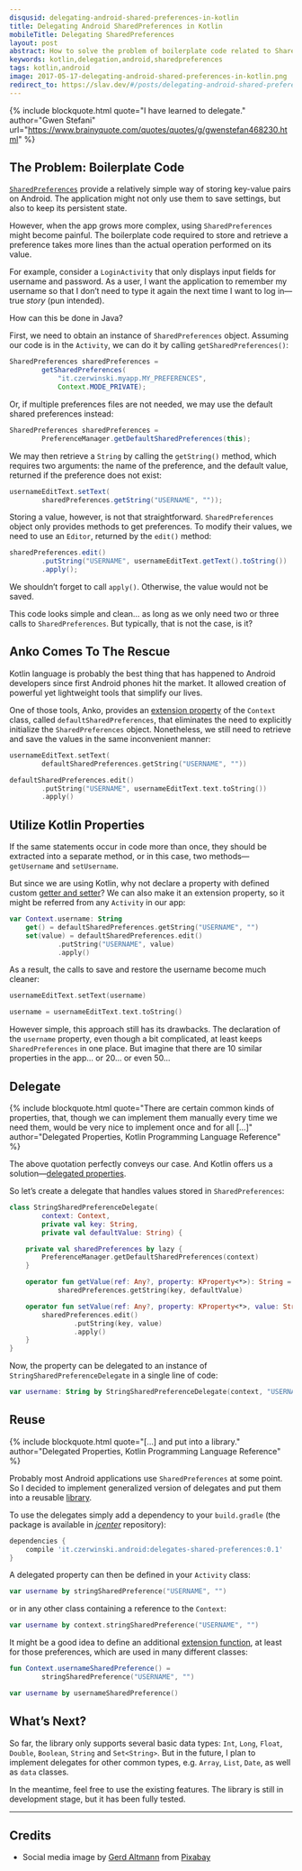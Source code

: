 ```yaml
---
disqusid: delegating-android-shared-preferences-in-kotlin
title: Delegating Android SharedPreferences in Kotlin
mobileTitle: Delegating SharedPreferences
layout: post
abstract: How to solve the problem of boilerplate code related to SharedPreferences in Android applications
keywords: kotlin,delegation,android,sharedpreferences
tags: kotlin,android
image: 2017-05-17-delegating-android-shared-preferences-in-kotlin.png
redirect_to: https://slav.dev/#/posts/delegating-android-shared-preferences-in-kotlin
---
```


{% include blockquote.html
quote="I have learned to delegate."
author="Gwen Stefani"
url="https://www.brainyquote.com/quotes/quotes/g/gwenstefan468230.html" %}

## The Problem: Boilerplate Code

[`SharedPreferences`](https://developer.android.com/reference/android/content/SharedPreferences.html)
provide a relatively simple way of storing key-value pairs on Android.
The application might not only use them to save settings, but also to keep its persistent state.

However, when the app grows more complex, using `SharedPreferences` might become painful.
The boilerplate code required to store and retrieve a preference takes more lines
than the actual operation performed on its value.

For example, consider a `LoginActivity` that only displays input fields for username and password.
As a user, I want the application to remember my username so that I don’t need to type it again
the next time I want to log in—true _story_ (pun intended).

How can this be done in Java?

First, we need to obtain an instance of `SharedPreferences` object. Assuming our code is in the `Activity`,
we can do it by calling `getSharedPreferences()`:

```java
SharedPreferences sharedPreferences =
        getSharedPreferences(
            "it.czerwinski.myapp.MY_PREFERENCES",
            Context.MODE_PRIVATE);
```

Or, if multiple preferences files are not needed, we may use the default shared preferences instead:

```java
SharedPreferences sharedPreferences =
        PreferenceManager.getDefaultSharedPreferences(this);
```

We may then retrieve a `String` by calling the `getString()` method, which requires two arguments:
the name of the preference, and the default value, returned if the preference does not exist:

```java
usernameEditText.setText(
        sharedPreferences.getString("USERNAME", ""));
```

Storing a value, however, is not that straightforward. `SharedPreferences` object only provides
methods to get preferences. To modify their values, we need to use an `Editor`,
returned by the `edit()` method:

```java
sharedPreferences.edit()
        .putString("USERNAME", usernameEditText.getText().toString())
        .apply();
```

We shouldn’t forget to call `apply()`. Otherwise, the value would not be saved.

This code looks simple and clean… as long as we only need two or three calls to `SharedPreferences`.
But typically, that is not the case, is it?

## Anko Comes To The Rescue

Kotlin language is probably the best thing that has happened to Android developers
since first Android phones hit the market. It allowed creation of powerful
yet lightweight tools that simplify our lives.

One of those tools, Anko, provides an
[extension property](https://kotlinlang.org/docs/reference/extensions.html#extension-properties)
of the `Context` class, called `defaultSharedPreferences`, that eliminates the need
to explicitly initialize the `SharedPreferences` object.
Nonetheless, we still need to retrieve and save the values in the same inconvenient manner:

```kotlin
usernameEditText.setText(
        defaultSharedPreferences.getString("USERNAME", ""))
```

```kotlin
defaultSharedPreferences.edit()
        .putString("USERNAME", usernameEditText.text.toString())
        .apply()
```

## Utilize Kotlin Properties

If the same statements occur in code more than once, they should be extracted into a separate method,
or in this case, two methods—`getUsername` and `setUsername`.

But since we are using Kotlin, why not declare a property with defined custom
[getter and setter](https://kotlinlang.org/docs/reference/properties.html#getters-and-setters)?
We can also make it an extension property, so it might be referred from any `Activity` in our app:

```kotlin
var Context.username: String
    get() = defaultSharedPreferences.getString("USERNAME", "")
    set(value) = defaultSharedPreferences.edit()
            .putString("USERNAME", value)
            .apply()
```

As a result, the calls to save and restore the username become much cleaner:

```kotlin
usernameEditText.setText(username)
```

```kotlin
username = usernameEditText.text.toString()
```

However simple, this approach still has its drawbacks.
The declaration of the `username` property, even though a bit complicated,
at least keeps `SharedPreferences` in one place.
But imagine that there are 10 similar properties in the app… or 20… or even 50…

## Delegate

{% include blockquote.html
quote="There are certain common kinds of properties, that, though we can implement them manually every time we need them, would be very nice to implement once and for all […]"
author="Delegated Properties, Kotlin Programming Language Reference" %}

The above quotation perfectly conveys our case. And Kotlin offers us
a solution—[delegated properties](https://kotlinlang.org/docs/reference/delegated-properties.html).

So let’s create a delegate that handles values stored in `SharedPreferences`:

```kotlin
class StringSharedPreferenceDelegate(
        context: Context,
        private val key: String,
        private val defaultValue: String) {

    private val sharedPreferences by lazy {
        PreferenceManager.getDefaultSharedPreferences(context)
    }

    operator fun getValue(ref: Any?, property: KProperty<*>): String =
            sharedPreferences.getString(key, defaultValue)

    operator fun setValue(ref: Any?, property: KProperty<*>, value: String): Unit {
        sharedPreferences.edit()
                .putString(key, value)
                .apply()
    }
}
```

Now, the property can be delegated to an instance of `StringSharedPreferenceDelegate`
in a single line of code:

```kotlin
var username: String by StringSharedPreferenceDelegate(context, "USERNAME", "")
```

## Reuse

{% include blockquote.html
quote="[…] and put into a library."
author="Delegated Properties, Kotlin Programming Language Reference" %}

Probably most Android applications use `SharedPreferences` at some point.
So I decided to implement generalized version of delegates and put them into a reusable
[library](https://github.com/sczerwinski/android-delegates-shared-preferences/tree/master).

To use the delegates simply add a dependency to your `build.gradle` (the package is available in
[_jcenter_](https://bintray.com/sczerwinski/android/delegates-shared-preferences) repository):

```gradle
dependencies {
    compile 'it.czerwinski.android:delegates-shared-preferences:0.1'
}
```

A delegated property can then be defined in your `Activity` class:

```kotlin
var username by stringSharedPreference("USERNAME", "")
```

or in any other class containing a reference to the `Context`:

```kotlin
var username by context.stringSharedPreference("USERNAME", "")
```

It might be a good idea to define an additional
[extension function](https://kotlinlang.org/docs/reference/extensions.html#extension-functions),
at least for those preferences, which are used in many different classes:

```kotlin
fun Context.usernameSharedPreference() =
        stringSharedPreference("USERNAME", "")
```

```kotlin
var username by usernameSharedPreference()
```

## What’s Next?

So far, the library only supports several basic data types:
`Int`, `Long`, `Float`, `Double`, `Boolean`, `String` and `Set<String>`.
But in the future, I plan to implement delegates for other common types,
e.g. `Array`, `List`, `Date`, as well as `data` classes.

In the meantime, feel free to use the existing features.
The library is still in development stage, but it has been fully tested.

---

## Credits

* Social media image by
[Gerd Altmann](https://pixabay.com/users/geralt-9301/?utm_source=link-attribution&amp;utm_medium=referral&amp;utm_campaign=image&amp;utm_content=1971162)
from [Pixabay](https://pixabay.com/?utm_source=link-attribution&amp;utm_medium=referral&amp;utm_campaign=image&amp;utm_content=1971162)
